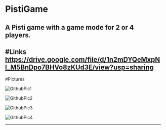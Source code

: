 # PistiGame

A Pisti game with a game mode for 2 or 4 players.
---
#Links
https://drive.google.com/file/d/1n2mDYQeMxpNl_M5BnDpo7BHVo8zKUd3E/view?usp=sharing
---

#Pictures

![GithubPic1](https://github.com/BK-97/PistiGame/assets/59361739/d6a0a742-283d-4cd8-97fd-4b2b54cc60f1)

![GithubPic2](https://github.com/BK-97/PistiGame/assets/59361739/919a1f2c-e31a-4fca-8eb2-cc74b8f4ec53)

![GithubPic3](https://github.com/BK-97/PistiGame/assets/59361739/8dfcabf0-fdef-4f17-b1ac-e4ef3710d13d)

![GithubPic4](https://github.com/BK-97/PistiGame/assets/59361739/5ab19b02-3a57-4e91-8794-7c5742f8b570)

---

